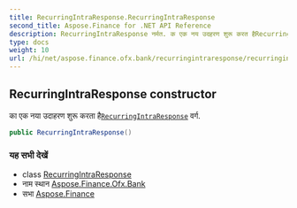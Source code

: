 ```yaml
---
title: RecurringIntraResponse.RecurringIntraResponse
second_title: Aspose.Finance for .NET API Reference
description: RecurringIntraResponse नर्मत. क एक नय उदहरण शुरू करत हैRecurringIntraResponse वर्ग.
type: docs
weight: 10
url: /hi/net/aspose.finance.ofx.bank/recurringintraresponse/recurringintraresponse/
---
```

## RecurringIntraResponse constructor

का एक नया उदाहरण शुरू करता है[`RecurringIntraResponse`](../) वर्ग.

```csharp
public RecurringIntraResponse()
```

### यह सभी देखें

* class [RecurringIntraResponse](../)
* नाम स्थान [Aspose.Finance.Ofx.Bank](../../recurringintraresponse/)
* सभा [Aspose.Finance](../../../)


